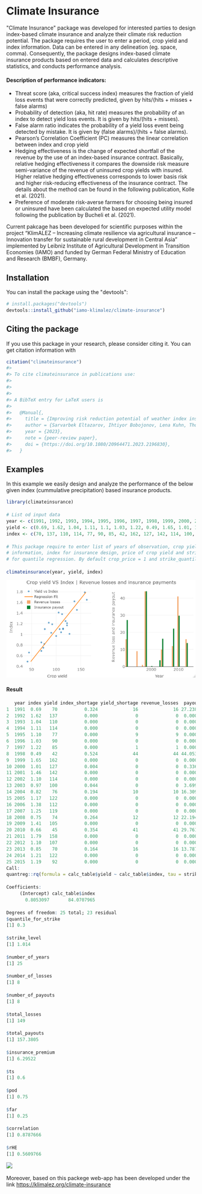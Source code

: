 

<!-- README.md is generated from README.Rmd. Please edit that file -->

# Climate Insurance


"Climate Insurance" package was developed for interested parties to design index-based climate insurance and analyze their climate risk reduction  potential.  The package requires the user to enter a period, crop yield and index information. Data can be entered in any delineation (eg. space, comma). Consequently, the package designs index-based climate insurance products based on entered data and calculates descriptive statistics, and conducts performance analysis.

#### Description of performance indicators:

-   Threat score (aka, critical success index) measures the fraction of yield loss events that were correctly predicted, given by hits/(hits + misses + false alarms)
-   Probability of detection (aka, hit rate) measures the probability of an index to detect yield loss events. It is given by hits/(hits + misses).
-   False alarm ratio indicates the probability of a yield loss event being detected by mistake. It is given by (false alarms)/(hits + false alarms).
-   Pearson’s Correlation Coefficient (PC) measures the linear correlation between index and crop yield
-   Hedging effectiveness is the change of expected shortfall of the revenue by the use of an index-based insurance contract. Basically, relative hedging effectiveness it compares the downside risk measure semi-variance of the revenue of uninsured crop yields with insured. Higher relative hedging effectiveness corresponds to lower basis risk and higher risk-reducing effectiveness of the insurance contract. The details about the method can be found in the following publication, Kolle et al. (2021).
-   Preference of moderate risk-averse farmers for choosing being insured or uninsured have been calculated the based on expected utility model following the publication by Bucheli et al. (2021).

Current pakcage has been developed for scientific purposes within the project “KlimALEZ – Increasing climate resilience via agricultural insurance – Innovation transfer for sustainable rural development in Central Asia” implemented by Leibniz Institute of Agricultural Development in Transition Economies (IAMO) and funded by German Federal Ministry of Education and Research (BMBF), Germany.

## Installation

You can install the package using the "devtools":

``` r
# install.packages("devtools")
devtools::install_github("iamo-klimalez/climate-insurance")
```



## Citing the package

If you use this package in your research, please consider citing it. You can get
citation information with

``` r
citation("climateinsurance")
#> 
#> To cite climateinsurance in publications use:
#> 
#> 
#> 
#> A BibTeX entry for LaTeX users is
#> 
#>   @Manual{,
#>     title = {Improving risk reduction potential of weather index insurance by spatially downscaling gridded climate data - a machine learning approach},
#>     author = {Sarvarbek Eltazarov, Ihtiyor Bobojonov, Lena Kuhn, Thomas Glauben},
#>     year = {2023},
#>     note = {peer-review paper},
#>     doi = {https://doi.org/10.1080/20964471.2023.2196830},
#>   }
```

## Examples

In this example we easily design and analyze the performance of the below given index (cummulative precipitation) based insurance products.

``` r
library(climateinsurance)

# List od input data
year <- c(1991, 1992, 1993, 1994, 1995, 1996, 1997, 1998, 1999, 2000, 2001, 2002, 2003, 2004, 2005, 2006, 2007, 2008, 2009, 2010, 2011, 2012, 2013, 2014, 2015)
yield <- c(0.69, 1.62, 1.04, 1.11, 1.1, 1.03, 1.22, 0.49, 1.65, 1.01, 1.46, 1.1, 0.97, 0.82, 1.17, 1.38, 1.25, 0.75, 1.41, 0.66, 1.79, 1.1, 0.85, 1.21, 1.19)
index <- c(70, 137, 110, 114, 77, 90, 85, 42, 162, 127, 142, 114, 100, 76, 122, 112, 119, 74, 105, 45, 158, 107, 70, 122, 92)

# This package require to enter list of years of observation, crop yield
# information, index for insurance design, price of crop yield and stricke level 
# for quantile regression. By default crop_price = 1 and strike_quantile = 0.3

climateinsurance(year, yield, index)

```

![](figure.png)<!-- -->

#### Result
``` r
   year index yield index_shortage yield_shortage revenue_losses  payout premium non_insured_revenue insured_revenue he_insurance he_noinsurance
1  1991  0.69    70          0.324             16             16 27.2389  6.2952                  70         90.9437     142.4749      1081.0944
2  1992  1.62   137          0.000              0              0  0.0000  6.2952                 137        130.7048       0.0000         0.0000
3  1993  1.04   110          0.000              0              0  0.0000  6.2952                 110        103.7048       0.0000         0.0000
4  1994  1.11   114          0.000              0              0  0.0000  6.2952                 114        107.7048       0.0000         0.0000
5  1995  1.10    77          0.000              9              9  0.0000  6.2952                  77         70.7048    1035.2449       669.7744
6  1996  1.03    90          0.000              0              0  0.0000  6.2952                  90         83.7048     367.6891       165.8944
7  1997  1.22    85          0.000              1              1  0.0000  6.2952                  85         78.7048     584.4413       319.6944
8  1998  0.49    42          0.524             44             44 44.0531  6.2952                  42         79.7579     534.6326      3706.3744
9  1999  1.65   162          0.000              0              0  0.0000  6.2952                 162        155.7048       0.0000         0.0000
10 2000  1.01   127          0.004              0              0  0.3363  6.2952                 127        121.0411       0.0000         0.0000
11 2001  1.46   142          0.000              0              0  0.0000  6.2952                 142        135.7048       0.0000         0.0000
12 2002  1.10   114          0.000              0              0  0.0000  6.2952                 114        107.7048       0.0000         0.0000
13 2003  0.97   100          0.044              0              0  3.6991  6.2952                 100         97.4039      29.9877         8.2944
14 2004  0.82    76          0.194             10             10 16.3097  6.2952                  76         86.0145     284.4446       722.5344
15 2005  1.17   122          0.000              0              0  0.0000  6.2952                 122        115.7048       0.0000         0.0000
16 2006  1.38   112          0.000              0              0  0.0000  6.2952                 112        105.7048       0.0000         0.0000
17 2007  1.25   119          0.000              0              0  0.0000  6.2952                 119        112.7048       0.0000         0.0000
18 2008  0.75    74          0.264             12             12 22.1947  6.2952                  74         89.8995     168.4942       834.0544
19 2009  1.41   105          0.000              0              0  0.0000  6.2952                 105         98.7048      17.4325         0.0000
20 2010  0.66    45          0.354             41             41 29.7611  6.2952                  45         68.4658    1184.3344      3350.0944
21 2011  1.79   158          0.000              0              0  0.0000  6.2952                 158        151.7048       0.0000         0.0000
22 2012  1.10   107          0.000              0              0  0.0000  6.2952                 107        100.7048       4.7316         0.0000
23 2013  0.85    70          0.164             16             16 13.7876  6.2952                  70         77.4924     644.5308      1081.0944
24 2014  1.21   122          0.000              0              0  0.0000  6.2952                 122        115.7048       0.0000         0.0000
25 2015  1.19    92          0.000              0              0  0.0000  6.2952                  92         85.7048     294.9882       118.3744
Call:
quantreg::rq(formula = calc_table$yield ~ calc_table$index, tau = strike_quantile)

Coefficients:
     (Intercept) calc_table$index 
       0.8053097       84.0707965 

Degrees of freedom: 25 total; 23 residual
$quantile_for_strike
[1] 0.3

$strike_level
[1] 1.014

$number_of_years
[1] 25

$number_of_losses
[1] 8

$number_of_payouts
[1] 8

$total_losses
[1] 149

$total_payouts
[1] 157.3805

$insurance_premium
[1] 6.29522

$ts
[1] 0.6

$pod
[1] 0.75

$far
[1] 0.25

$correlation
[1] 0.8787666

$rHE
[1] 0.5609766
```

![](man/figures/timeseries-1.png)<!-- -->

Moreover, based on this packege web-app has been developed under the link https://klimalez.org/climate-insurance
